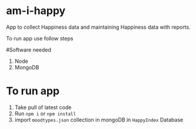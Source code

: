 # am-i-happy
App to collect Happiness data and maintaining Happiness data with reports.

To run app use follow steps

#Software needed 
1. Node 
2. MongoDB

# To run app 
1. Take pull of latest code 
2. Run `npm i` or `npm install` 
3. import `moodtypes.json` collection in mongoDB in `HappyIndex` Database




